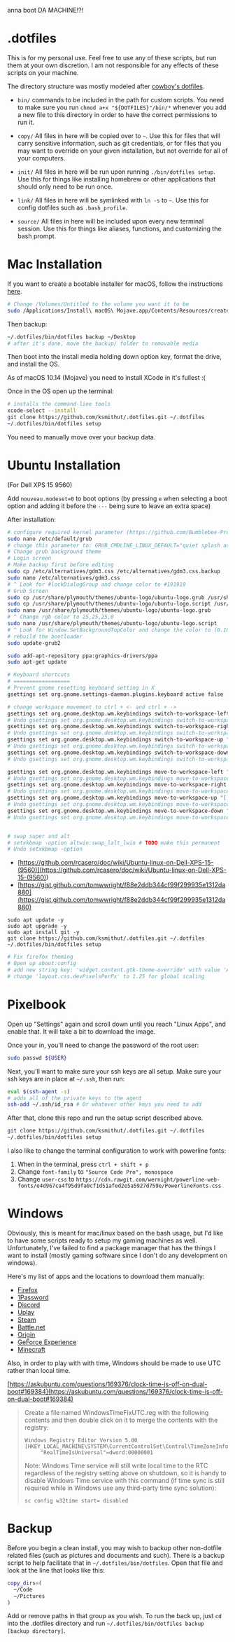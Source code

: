 anna boot DA MACHINE!?!

# .dotfiles

This is for my personal use. Feel free to use any of these scripts, but run them
at your own discretion. I am not responsible for any effects of these scripts
on your machine.

The directory structure was mostly modeled after [cowboy's dotfiles][cowboy].

- `bin/` commands to be included in the path for custom scripts. You need to
  make sure you run `chmod a+x "${DOTFILES}"/bin/*` whenever you add a new file
  to this directory in order to have the correct permissions to run it.

- `copy/` All files in here will be copied over to `~`. Use this for files that
  will carry sensitive information, such as git credentials, or for files that
  you may want to override on your given installation, but not override for all
  of your computers.

- `init/` All files in here will be run upon running `./bin/dotfiles setup`. Use
  this for things like installing homebrew or other applications that should
  only need to be run once.

- `link/` All files in here will be symlinked with `ln -s` to `~`. Use this for
  config dotfiles such as `.bash_profile`.

- `source/` All files in here will be included upon every new terminal session.
  Use this for things like aliases, functions, and customizing the bash prompt.

# Mac Installation

If you want to create a bootable installer for macOS, follow the instructions
[here][createinstallmedia].

```sh
# Change /Volumes/Untitled to the volume you want it to be
sudo /Applications/Install\ macOS\ Mojave.app/Contents/Resources/createinstallmedia --volume /Volumes/Untitled --nointeraction
```

Then backup:

```sh
~/.dotfiles/bin/dotfiles backup ~/Desktop
# after it's done, move the backup/ folder to removable media
```

Then boot into the install media holding down option key, format the drive, and
install the OS.

As of macOS 10.14 (Mojave) you need to install XCode in it's fullest :(

Once in the OS open up the terminal:

```sh
# installs the command-line tools
xcode-select --install
git clone https://github.com/ksmithut/.dotfiles.git ~/.dotfiles
~/.dotfiles/bin/dotfiles setup
```

You need to manually move over your backup data.

# Ubuntu Installation

(For Dell XPS 15 9560)

Add `nouveau.modeset=0` to boot options (by pressing `e` when selecting a boot
option and adding it before the `---` being sure to leave an extra space)

After installation:

```sh
# configure required kernel parameter (https://github.com/Bumblebee-Project/bbswitch/issues/148)
sudo nano /etc/default/grub
# change this parameter to: GRUB_CMDLINE_LINUX_DEFAULT="quiet splash acpi_rev_override=1"
# Change grub background theme
# Login screen
# Make backup first before editing
sudo cp /etc/alternatives/gdm3.css /etc/alternatives/gdm3.css.backup
sudo nano /etc/alternatives/gdm3.css
# ^ Look for #lockDialogGroup and change color to #191919
# Grub Screen
sudo cp /usr/share/plymouth/themes/ubuntu-logo/ubuntu-logo.grub /usr/share/plymouth/themes/ubuntu-logo/ubuntu-logo.grub.backup
sudo cp /usr/share/plymouth/themes/ubuntu-logo/ubuntu-logo.script /usr/share/plymouth/themes/ubuntu-logo/ubuntu-logo.script.backup
sudo nano /usr/share/plymouth/themes/ubuntu-logo/ubuntu-logo.grub
# ^ Change rgb color to 25,25,25,0
sudo nano /usr/share/plymouth/themes/ubuntu-logo/ubuntu-logo.script
# ^ Look for Window.SetBackgroundTopColor and change the color to (0.10, 0.10, 0.10)
# rebuild the bootloader
sudo update-grub2

sudo add-apt-repository ppa:graphics-drivers/ppa
sudo apt-get update

# Keyboard shortcuts
# ==================
# Prevent gnome resetting keyboard setting in X
gsettings set org.gnome.settings-daemon.plugins.keyboard active false

# change workspace movement to ctrl + <- and ctrl + ->
gsettings set org.gnome.desktop.wm.keybindings switch-to-workspace-left "['<Control>Left']"
# Undo gsettings set org.gnome.desktop.wm.keybindings switch-to-workspace-left "['<Control><Alt>Left']"
gsettings set org.gnome.desktop.wm.keybindings switch-to-workspace-right "['<Control>Right']"
# Undo gsettings set org.gnome.desktop.wm.keybindings switch-to-workspace-right "['<Control><Alt>Right']"
gsettings set org.gnome.desktop.wm.keybindings switch-to-workspace-up "['<Control>Up']"
# Undo gsettings set org.gnome.desktop.wm.keybindings switch-to-workspace-left "['<Control><Alt>Up']"
gsettings set org.gnome.desktop.wm.keybindings switch-to-workspace-down "['<Control>Down']"
# Undo gsettings set org.gnome.desktop.wm.keybindings switch-to-workspace-right "['<Control><Alt>Down']"

gsettings set org.gnome.desktop.wm.keybindings move-to-workspace-left "['<Control><Shift>Left']"
# Undo gsettings set org.gnome.desktop.wm.keybindings move-to-workspace-left "['<Control><Shift>Left']"
gsettings set org.gnome.desktop.wm.keybindings move-to-workspace-right "['<Control><Shift>Right']"
# Undo gsettings set org.gnome.desktop.wm.keybindings move-to-workspace-right "['<Control><Shift>Right']"
gsettings set org.gnome.desktop.wm.keybindings move-to-workspace-up "['<Control><Shift>Up']"
# Undo gsettings set org.gnome.desktop.wm.keybindings move-to-workspace-up "['<Control><Shift>Up']"
gsettings set org.gnome.desktop.wm.keybindings move-to-workspace-down "['<Control><Shift>Down']"
# Undo gsettings set org.gnome.desktop.wm.keybindings move-to-workspace-down "['<Control><Shift>Down']"


# swap super and alt
# setxkbmap -option altwin:swap_lalt_lwin # TODO make this permanent
# Undo setxkbmap -option
```

- [https://github.com/rcasero/doc/wiki/Ubuntu-linux-on-Dell-XPS-15-(9560)](<https://github.com/rcasero/doc/wiki/Ubuntu-linux-on-Dell-XPS-15-(9560)>)
- [https://gist.github.com/tomwwright/f88e2ddb344cf99f299935e1312da880](https://gist.github.com/tomwwright/f88e2ddb344cf99f299935e1312da880)

```
sudo apt update -y
sudo apt upgrade -y
sudo apt install git -y
git clone https://github.com/ksmithut/.dotfiles.git ~/.dotfiles
~/.dotfiles/bin/dotfiles setup
```

```sh
# Fix firefox theming
# Open up about:config
# add new string key: 'widget.content.gtk-theme-override' with value 'Adwaita:light'
# change 'layout.css.devPixelsPerPx' to 1.25 for global scaling
```

# Pixelbook

Open up "Settings" again and scroll down until you reach "Linux Apps", and
enable that. It will take a bit to download the image.

Once your in, you'll need to change the password of the root user:

```sh
sudo passwd ${USER}
```

Next, you'll want to make sure your ssh keys are all setup. Make sure your ssh
keys are in place at `~/.ssh`, then run:

```sh
eval $(ssh-agent -s)
# adds all of the private keys to the agent
ssh-add ~/.ssh/id_rsa # Or whatever other keys you need to add
```

After that, clone this repo and run the setup script described above.

```sh
git clone https://github.com/ksmithut/.dotfiles.git ~/.dotfiles
~/.dotfiles/bin/dotfiles setup
```

I also like to change the terminal configuration to work with powerline fonts:

1. When in the terminal, press `ctrl + shift + p`
2. Change `font-family` to `"Source Code Pro", monospace`
3. Change `user-css` to `https://cdn.rawgit.com/wernight/powerline-web-fonts/e4d967ca4f95d9fa0cf1d51afed2e5a5927d759e/PowerlineFonts.css`

# Windows

Obviously, this is meant for mac/linux based on the bash usage, but I'd like to
have some scripts ready to setup my gaming machines as well. Unfortunately, I've
failed to find a package manager that has the things I want to install
(mostly gaming software since I don't do any development on windows).

Here's my list of apps and the locations to download them manually:

- [Firefox](https://www.mozilla.org/en-US/firefox/new/)
- [1Password](https://1password.com/downloads/)
- [Discord](https://discordapp.com/download)
- [Uplay](https://uplay.ubi.com/)
- [Steam](https://store.steampowered.com/)
- [Battle.net](https://us.battle.net/account/download/)
- [Origin](https://www.origin.com/usa/en-us/store/download)
- [GeForce Experience](https://www.nvidia.com/en-us/geforce/geforce-experience/)
- [Minecraft](https://minecraft.net/en-us/download/)

Also, in order to play with with time, Windows should be made to use UTC rather
than local time.

[https://askubuntu.com/questions/169376/clock-time-is-off-on-dual-boot#169384](https://askubuntu.com/questions/169376/clock-time-is-off-on-dual-boot#169384)

> Create a file named WindowsTimeFixUTC.reg with the following contents and then double click on it to merge the contents with the registry:
>
>     Windows Registry Editor Version 5.00
>     [HKEY_LOCAL_MACHINE\SYSTEM\CurrentControlSet\Control\TimeZoneInformation]
>          "RealTimeIsUniversal"=dword:00000001
>
> Note: Windows Time service will still write local time to the RTC regardless of the registry setting above on shutdown, so it is handy to disable Windows Time service with this command (if time sync is still required while in Windows use any third-party time sync solution):
>
>     sc config w32time start= disabled

# Backup

Before you begin a clean install, you may wish to backup other non-dotfile
related files (such as pictures and documents and such). There is a backup
script to help facilitate that in `~/.dotfiles/bin/dotfiles`. Open that
file and look at the line that looks like this:

```sh
copy_dirs=(
  ~/Code
  ~/Pictures
)
```

Add or remove paths in that group as you wish. To run the back up, just `cd`
into the .dotfiles directory and run `~/.dotfiles/bin/dotfiles backup [backup directory]`.

[cowboy]: https://github.com/cowboy/dotfiles
[createinstallmedia]: https://support.apple.com/en-us/HT201372
